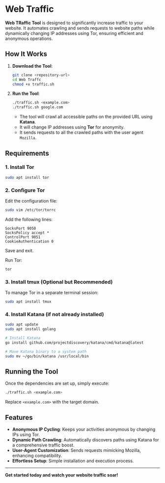 # Web Traffic 

**Web TRaffic Tool** is designed to significantly increase traffic to your website. It automates crawling and sends requests to website paths while dynamically changing IP addresses using Tor, ensuring efficient and anonymous operations.

## How It Works
1. **Download the Tool**:
   ```bash
   git clone <repository-url>
   cd Web Traffc
   chmod +x traffic.sh
   ```
2. **Run the Tool**:
   ```bash
   ./traffic.sh <example.com>
   ./traffic.sh google.com
   ```

   - The tool will crawl all accessible paths on the provided URL using **Katana**.
   - It will change IP addresses using **Tor** for anonymity.
   - It sends requests to all the crawled paths with the user agent `Mozilla`.

## Requirements

### 1. Install Tor
```bash
sudo apt install tor
```

### 2. Configure Tor
Edit the configuration file:
```bash
sudo vim /etc/tor/torrc
```
Add the following lines:
```
SocksPort 9050
SocksPolicy accept *
ControlPort 9051
CookieAuthentication 0
```
Save and exit.

Run Tor:
```bash
tor
```

### 3. Install tmux (Optional but Recommended)
To manage Tor in a separate terminal session:
```bash
sudo apt install tmux
```

### 4. Install Katana (if not already installed)
```bash
sudo apt update
sudo apt install golang

# Install Katana
go install github.com/projectdiscovery/katana/cmd/katana@latest

# Move Katana binary to a system path
sudo mv ~/go/bin/katana /usr/local/bin
```

## Running the Tool
Once the dependencies are set up, simply execute:
```bash
./traffic.sh <example.com>
```
Replace `<example.com>` with the target domain.

## Features
- **Anonymous IP Cycling**: Keeps your activities anonymous by changing IPs using Tor.
- **Dynamic Path Crawling**: Automatically discovers paths using Katana for a comprehensive traffic boost.
- **User-Agent Customization**: Sends requests mimicking Mozilla, enhancing compatibility.
- **Effortless Setup**: Simple installation and execution process.

---

**Get started today and watch your website traffic soar!**

